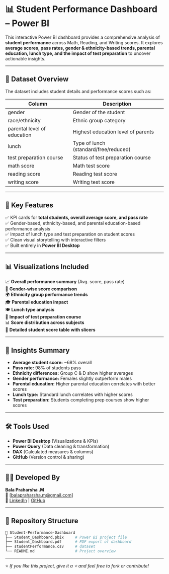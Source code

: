 # 📊 Student Performance Dashboard – Power BI  
This interactive Power BI dashboard provides a comprehensive analysis of **student performance** across Math, Reading, and Writing scores. It explores **average scores, pass rates, gender & ethnicity-based trends, parental education, lunch type, and the impact of test preparation** to uncover actionable insights.

---

## 📁 Dataset Overview  
The dataset includes student details and performance scores such as:

| Column                     | Description |
|---------------------------|-------------|
| gender                    | Gender of the student |
| race/ethnicity            | Ethnic group category |
| parental level of education| Highest education level of parents |
| lunch                     | Type of lunch (standard/free/reduced) |
| test preparation course   | Status of test preparation course |
| math score                | Math test score |
| reading score             | Reading test score |
| writing score             | Writing test score |

---

## 📌 Key Features  
✅ KPI cards for **total students, overall average score, and pass rate**  
✅ Gender-based, ethnicity-based, and parental education-based performance analysis  
✅ Impact of lunch type and test preparation on student scores  
✅ Clean visual storytelling with interactive filters  
✅ Built entirely in **Power BI Desktop**

---

## 📊 Visualizations Included  
📈 **Overall performance summary** (Avg. score, pass rate)  
🚻 **Gender-wise score comparison**  
🌍 **Ethnicity group performance trends**  
🎓 **Parental education impact**  
🍽 **Lunch type analysis**  
📘 **Impact of test preparation course**  
📊 **Score distribution across subjects**  
📑 **Detailed student score table with slicers**

---

## 🧠 Insights Summary  
- **Average student score:** ~68% overall  
- **Pass rate:** 98% of students pass  
- **Ethnicity differences:** Group C & D show higher averages  
- **Gender performance:** Females slightly outperform males  
- **Parental education:** Higher parental education correlates with better scores  
- **Lunch type:** Standard lunch correlates with higher scores  
- **Test preparation:** Students completing prep courses show higher scores  

---

## 🛠️ Tools Used  
- **Power BI Desktop** (Visualizations & KPIs)  
- **Power Query** (Data cleaning & transformation)  
- **DAX** (Calculated measures & columns)  
- **GitHub** (Version control & sharing)  

---

## 👨‍💻 Developed By  
**Bala Praharsha .M**  
📧 [balapraharsha.m@gmail.com]  
🔗 [LinkedIn](https://linkedin.com/in/mannepalli-bala-praharsha) | [GitHub](https://github.com/balapraharsha)  

---

## 📂 Repository Structure  

``` bash
📁 Student-Performance-Dashboard  
├── Student_Dashboard.pbix     # Power BI project file  
├── Student_Dashboard.pdf      # PDF export of dashboard  
├── studentPerformance.csv     # dataset  
└── README.md                  # Project overview  

```
---

⭐ *If you like this project, give it a ⭐ and feel free to fork or contribute!*  
